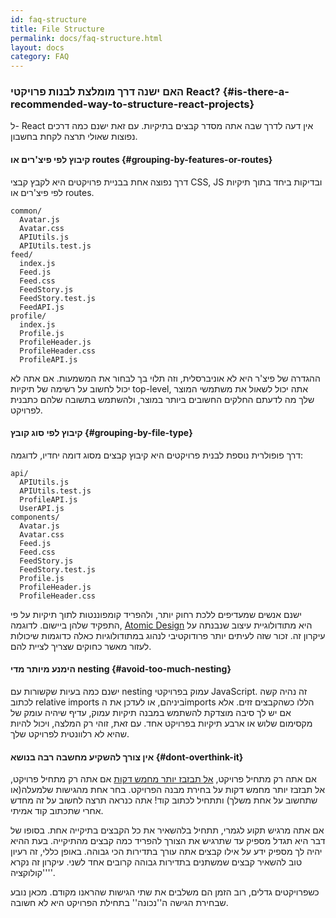 ```yaml
---
id: faq-structure
title: File Structure
permalink: docs/faq-structure.html
layout: docs
category: FAQ
---
```


### האם ישנה דרך מומלצת לבנות פרויקטי React? {#is-there-a-recommended-way-to-structure-react-projects}

ל- React אין דעה לדרך שבה אתה מסדר קבצים בתיקיות. עם זאת ישנם כמה דרכים נפוצות שאולי תרצה לקחת בחשבון.

#### קיבוץ לפי פיצ'רים או routes {#grouping-by-features-or-routes}

דרך נפוצה אחת בבניית פרויקטים היא לקבץ קבצי CSS, JS ובדיקות ביחד בתוך תיקיות לפי פיצ'רים או routes.

```
common/
  Avatar.js
  Avatar.css
  APIUtils.js
  APIUtils.test.js
feed/
  index.js
  Feed.js
  Feed.css
  FeedStory.js
  FeedStory.test.js
  FeedAPI.js
profile/
  index.js
  Profile.js
  ProfileHeader.js
  ProfileHeader.css
  ProfileAPI.js
```

ההגדרה של פיצ'ר היא לא אוניברסלית, וזה תלוי בך לבחור את המשמעות. אם אתה לא יכול לחשוב על רשימה של תיקיות top-level, אתה יכול לשאול את משתמשי המוצר שלך מה לדעתם החלקים החשובים ביותר במוצר, ולהשתמש בתשובה שלהם כתבנית לפרויקט.

#### קיבוץ לפי סוג קובץ {#grouping-by-file-type}

דרך פופולרית נוספת לבנית פרויקטים היא קיבוץ קבצים מסוג דומה יחדיו, לדוגמה: 

```
api/
  APIUtils.js
  APIUtils.test.js
  ProfileAPI.js
  UserAPI.js
components/
  Avatar.js
  Avatar.css
  Feed.js
  Feed.css
  FeedStory.js
  FeedStory.test.js
  Profile.js
  ProfileHeader.js
  ProfileHeader.css
```

ישנם אנשים שמעדיפים ללכת רחוק יותר, ולהפריד קומפוננטות לתוך תיקיות על פי התפקיד שלהן ביישום. לדוגמה, [Atomic Design](http://bradfrost.com/blog/post/atomic-web-design/) היא מתודולוגיית עיצוב שנבנתה על עיקרון זה. זכור שזה לעיתים יותר פרודוקטיבי לנהוג במתודולוגיות כאלה כדוגמות שיכולות לעזור מאשר כחוקים שצריך לציית להם.

#### הימנע מיותר מדי nesting {#avoid-too-much-nesting}

ישנם כמה בעיות שקשורות עם nesting עמוק בפרויקטי JavaScript. זה נהיה קשה לכתוב relative imports ביניהם, או לעדכן את הimports הללו כשהקבצים זזים. אלא אם יש לך סיבה מוצדקת להשתמש במבנה תיקיות עמוק, עדיף שיהיה עומק של מקסימום שלוש או ארבע תיקיות בפרויקט אחד. עם זאת, זוהי רק המלצה, ויכול להיות שהיא לא רלוונטית לפרויקט שלך.

#### אין צורך להשקיע מחשבה רבה בנושא {#dont-overthink-it}

אם אתה רק מתחיל פרויקט, [אל תבזבז יותר מחמש דקות](https://en.wikipedia.org/wiki/Analysis_paralysis) אם אתה רק מתחיל פרויקט, אל תבזבז יותר מחמש דקות על בחירת מבנה הפרויקט. בחר אחת מהגישות שלמעלה(או שתחשוב על אחת משלך) ותתחיל לכתוב קוד! אתה כנראה תרצה לחשוב על זה מחדש אחרי שתכתוב קוד אמיתי.

אם אתה מרגיש תקוע לגמרי, תתחיל בלהשאיר את כל הקבצים בתיקייה אחת. בסופו של דבר היא תגדל מספיק עד שתרגיש את הצורך להפריד כמה קבצים מהתיקייה. בעת ההיא יהיה לך מספיק ידע על אילו קבצים אתה עורך בתדירות הכי גבוהה. באופן כללי, זה רעיון טוב להשאיר קבצים שמשתנים בתדירות גבוהה קרובים אחד לשני. עיקרון זה נקרא ''קולוקציה''.

כשפרויקטים גדלים, רוב הזמן הם משלבים את שתי הגישות שהראנו מקודם. מכאן נובע שבחירת הגישה ה''נכונה'' בתחילת הפרויקט היא לא חשובה. 